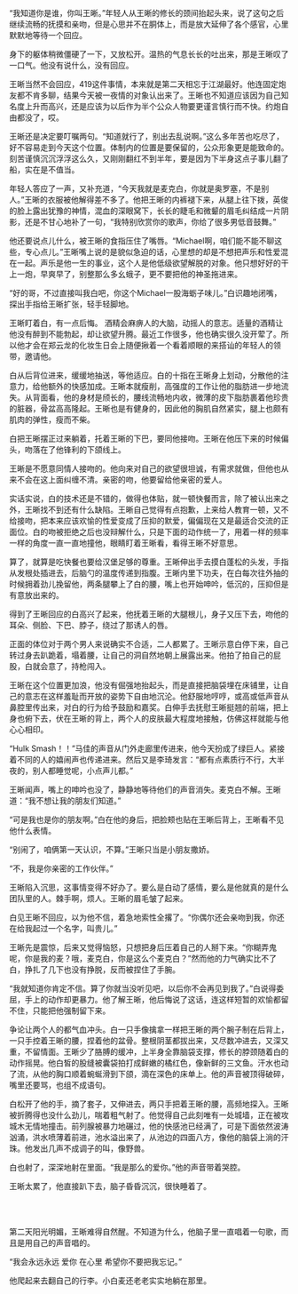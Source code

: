 “我知道你是谁，你叫王晰。”年轻人从王晰的修长的颈间抬起头来，说了这句之后继续流畅的抚摸和亲吻，但是心思并不在胴体上，而是放大延伸了各个感官，心里默默地等待一个回应。

身下的躯体稍微僵硬了一下，又放松开。温热的气息长长的吐出来，那是王晰叹了一口气。他没有说什么，没有回应。

王晰当然不会回应，419这件事情，本来就是第二天相忘于江湖最好。他连固定炮友都不肯多聊，结果今天被一夜情的对象认出来了。王晰也不知道应该因为自己知名度上升而高兴，还是应该为以后作为半个公众人物要更谨言慎行而不快。约炮自由都没了，哎。

王晰还是决定要叮嘱两句。“知道就行了，别出去乱说啊。”这么多年苦也吃尽了，好不容易走到今天这个位置。体制内的位置是要保留的，公众形象更是能致命的。刻苦谨慎沉沉浮浮这么久，又刚刚翻红不到半年，要是因为下半身这点子事儿翻了船，实在是不值当。

年轻人答应了一声，又补充道，“今天我就是麦克白，你就是奥罗塞，不是别人。”王晰的衣服被他解得差不多了。他把王晰的内裤褪下来，从腿上往下拨，英俊的脸上露出犹豫的神情，混血的深眼窝下，长长的睫毛和微颦的眉毛纠结成一片阴影，还是不甘心地补了一句，“我特别欣赏你的歌声，你给了很多男低音鼓舞。”

他还要说点儿什么，被王晰的食指压住了嘴唇。“Michael啊，咱们能不能不聊这些，专心点儿。”王晰嘴上说的是貌似急迫的话，心里想的却是不想把声乐和性爱混在一起。声乐是他一生的事业，这个人是他低级欲望解脱的对象。他只想好好的干上一炮，早爽早了，别整那么多幺蛾子，更不要把他的神圣拖进来。

“好的哥，不过直接叫我白吧，你这个Michael一股海蛎子味儿。”白识趣地闭嘴，探出手指给王晰扩张，轻手轻脚地。

王晰盯着白，有一点后悔。 酒精会麻痹人的大脑，动摇人的意志。适量的酒精让他没有醉到不能勃起，却让欲望升腾。最近工作很多，他也确实很久没开荤了。所以他才会在郑云龙的化妆生日会上随便揪着一个看着顺眼的来搭讪的年轻人的领带，邀请他。


白从后背位进来，缓缓地抽送，等他适应。白的十指在王晰身上划动，分散他的注意力，给他额外的快感加成。王晰本就瘦削，高强度的工作让他的脂肪进一步地流失。从背面看，他的身材是颀长的，腰线流畅地内收，微薄的皮下脂肪裹着他珍贵的脏器，骨盆高高隆起。王晰也是有健身的，因此他的胸肌自然紧实，腿上也颇有肌肉的弹性，瘦而不柴。

白把王晰摆正过来躺着，托着王晰的下巴，要同他接吻。王晰在他压下来的时候偏头，吻落在了他锋利的下颌线上。

王晰是不愿意同情人接吻的。他向来对自己的欲望很坦诚，有需求就做，但他也从来不会在这上面纠缠不清。亲密的吻，他要留给他亲密的爱人。

实话实说，白的技术还是不错的，做得也体贴，就一顿快餐而言，除了被认出来之外，王晰找不到还有什么缺陷。王晰自己觉得有点抱歉，上来给人教育一顿，又不给接吻，把本来应该欢愉的性爱变成了压抑的默爱，偏偏现在又是最适合交流的正面位。白的吻被拒绝之后也没辩解什么，只是下面的动作统一了，用着一样的频率一样的角度一直一直地撞他，眼睛盯着王晰看，看得王晰不好意思。

算了，就算是吃快餐也要给汉堡足够的尊重。王晰伸出手去摸白蓬松的头发，手指从发根处插进去，后脑勺的温度传递到指腹。王晰内里下功夫，在白每次往外抽的时候拥着劲儿挽留他，两条腿攀上了白的腰，嘴上也开始呻吟，低沉的，压抑但是有意放出来的。

得到了王晰回应的白高兴了起来，他抚着王晰的大腿根儿，身子又压下去，吻他的耳朵、侧脸、下巴、脖子，绕过了那诱人的唇。

正面的体位对于两个男人来说确实不合适，二人都累了。王晰示意白停下来，自己转过身去趴跪着，塌着腰，让自己的洞自然地朝上展露出来。他拍了拍自己的屁股，白就会意了，持枪闯入。

王晰在这个位置更加浪，他没有倔强地抬起头，而是直接把脑袋埋在床铺里，让自己的意志在这样羞耻而开放的姿势下自由地沉沦。他舒服地哼哼，或高或低声音从鼻腔里传出来，对白的行为给予鼓励和嘉奖。白伸手去抚慰王晰挺翘的前端，把上身也俯下去，伏在王晰的背上，两个人的皮肤最大程度地接触，仿佛这样就能与他心心相印。

“Hulk Smash！！”马佳的声音从门外走廊里传进来，他今天扮成了绿巨人。紧接着不同的人的嬉闹声也传递进来。然后又是李琦发言：“都有点素质行不行，大半夜的，别人都睡觉呢，小点声儿都。”

王晰闻声，嘴上的呻吟也没了，静静地等待他们的声音消失。麦克白不解。王晰道：“我不想让我的朋友们知道。”

“可是我也是你的朋友啊。”白在他的身后，把脸颊也贴在王晰后背上，王晰看不见他什么表情。

“别闹了，咱俩第一天认识，不算。”王晰只当是小朋友撒娇。

“不，我是你亲密的工作伙伴。”

王晰陷入沉思，这事情变得不好办了。要么是白动了感情，要么是他就真的是什么团队里的人。棘手啊，烦人。王晰的眉毛皱了起来。

白见王晰不回应，以为他不信，着急地索性全撂了。“你偶尔还会亲吻到我，你还在给我起过一个名字，叫贵儿。”

王晰先是震惊，后来又觉得恼怒，只想把身后压着自己的人掰下来。“你糊弄鬼呢，你是我的麦？哦，麦克白，你是这么个麦克白？”然而他的力气确实比不了白，挣扎了几下也没有挣脱，反而被捏住了手腕。

“我就知道你肯定不信。算了你就当没听见吧，以后你不会再见到我了。”白说得委屈，手上的动作却更暴力。他了解王晰，他后悔说了这话，连这样短暂的欢愉都留不住，只能把他强制留下来。

争论让两个人的都气血冲头。白一只手像擒拿一样把王晰的两个腕子制在后背上，一只手控着王晰的腰，捏着他的盆骨。整根阴茎都拔出来，又尽数冲进去，又深又重，不留情面。王晰少了胳膊的缓冲，上半身全靠脑袋支撑，修长的脖颈随着白的动作摇晃。他白皙的股缝被囊袋拍打成鲜嫩的橘红色，像新鲜的三文鱼。汗水也动了流，从他的胸口顺着蜿蜒滑到下颌，滴在深色的床单上。他的声音被顶得破碎，嘴里还要骂，也组不成语句。

白松开了他的手，摘了套子，又伸进去，两只手把着王晰的腰，高频地探入。王晰被折腾得也没什么劲儿，喘着粗气射了。他觉得自己此刻唯有一处城墙，正在被攻城木无情地撞击。前列腺被暴力地碾过，他的快感池已经满了，可是下面依然波涛汹涌，洪水喷薄着前进，池水溢出来了，从池边的四面八方，像他的脑袋上淌的汗珠。他发出几声不成调子的叫，像野兽。

白也射了，深深地射在里面。“我是那么的爱你。”他的声音带着哭腔。

王晰太累了，他直接趴下去，脑子昏昏沉沉，很快睡着了。

<br>
<br>

第二天阳光明媚，王晰难得自然醒。不知道为什么，他脑子里一直唱着一句歌，而且是用自己的声音唱的。

“我会永远永远 爱你 在心里 希望你不要把我忘记。”

他爬起来去翻自己的行李。小白麦还老老实实地躺在那里。
